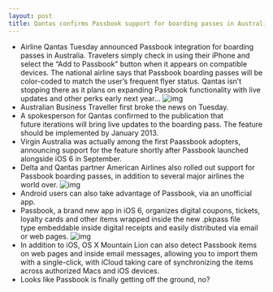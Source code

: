 ```yaml
---
layout: post
title: Qantas confirms Passbook support for boarding passes in Australia
---
```

* Airline Qantas Tuesday announced Passbook integration for boarding passes in Australia. Travelers simply check in using their iPhone and select the “Add to Passbook” button when it appears on compatible devices. The national airline says that Passbook boarding passes will be color-coded to match the user’s frequent flyer status. Qantas isn’t stopping there as it plans on expanding Passbook functionality with live updates and other perks early next year…
![img](http://media.idownloadblog.com/wp-content/uploads/2012/11/Qantas-Passbook-boarding-pass.jpg)
* Australian Business Traveller first broke the news on Tuesday.
* A spokesperson for Qantas confirmed to the publication that future iterations will bring live updates to the boarding pass. The feature should be implemented by January 2013.
* Virgin Australia was actually among the first Paassbook adopters, announcing support for the feature shortly after Passbook launched alongside iOS 6 in September.
* Delta and Qantas partner American Airlines also rolled out support for Passbook boarding passes, in addition to several major airlines the world over.
![img](http://media.idownloadblog.com/wp-content/uploads/2012/06/iOS-6-Passbook-location-and-time-based.jpg)
* Android users can also take advantage of Passbook, via an unofficial app.
* Passbook, a brand new app in iOS 6, organizes digital coupons, tickets, loyalty cards and other items wrapped inside the new .pkpass file type embeddable inside digital receipts and easily distributed via email or web pages.
![img](http://media.idownloadblog.com/wp-content/uploads/2012/10/iPad-mini-event-Passbook-ticket-on-Mountain-Lion.png)
* In addition to iOS, OS X Mountain Lion can also detect Passbook items on web pages and inside email messages, allowing you to import them with a single-click, with iCloud taking care of synchronizing the items across authorized Macs and iOS devices.
* Looks like Passbook is finally getting off the ground, no?

